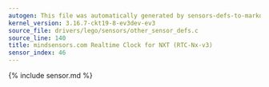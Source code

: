```yaml
---
autogen: This file was automatically generated by sensors-defs-to-markdown.py
kernel_version: 3.16.7-ckt19-8-ev3dev-ev3
source_file: drivers/lego/sensors/other_sensor_defs.c
source_line: 140
title: mindsensors.com Realtime Clock for NXT (RTC-Nx-v3)
sensor_index: 46
---
```


{% include sensor.md %}
